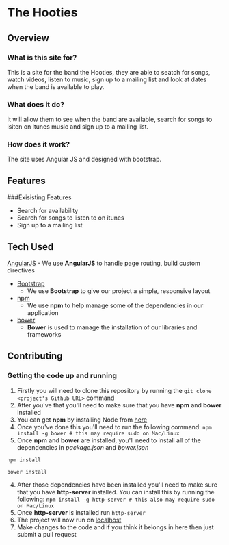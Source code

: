 # The Hooties

## Overview

### What is this site for?

This is a site for the band the Hooties, they are able to seatch for songs, watch videos, listen to music, sign up to a mailing list and look at dates when the band is available to play. 

### What does it do?

It will allow them to see when the band are available, search for songs to lsiten on itunes music and sign up to a mailing list. 

### How does it work?

The site uses Angular JS and designed with bootstrap. 

## Features

###Exisisting Features

 - Search for availability
 - Search for songs to listen to on itunes
 - Sign up to a mailing list

 
## Tech Used

[AngularJS](https://angularjs.org/)
    - We use **AngularJS** to handle page routing, build custom directives
- [Bootstrap](http://getbootstrap.com/)
    - We use **Bootstrap** to give our project a simple, responsive layout
- [npm](https://www.npmjs.com/)
    - We use **npm** to help manage some of the dependencies in our application
- [bower](https://bower.io/)
    - **Bower** is used to manage the installation of our libraries and frameworks
 
## Contributing

 
### Getting the code up and running
1. Firstly you will need to clone this repository by running the ```git clone <project's Github URL>``` command
2. After you've that you'll need to make sure that you have **npm** and **bower** installed
  1. You can get **npm** by installing Node from [here](https://nodejs.org/en/)
  2. Once you've done this you'll need to run the following command:
     `npm install -g bower # this may require sudo on Mac/Linux`
3. Once **npm** and **bower** are installed, you'll need to install all of the dependencies in *package.json* and *bower.json*
  ```
  npm install
 
  bower install
  ```
4. After those dependencies have been installed you'll need to make sure that you have **http-server** installed. You can install this by running the following: ```npm install -g http-server # this also may require sudo on Mac/Linux```
5. Once **http-server** is installed run ```http-server```
6. The project will now run on [localhost](http://127.0.0.1:8080)
7. Make changes to the code and if you think it belongs in here then just submit a pull request